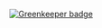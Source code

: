 
[![Greenkeeper badge](https://badges.greenkeeper.io/jokio/jok-pitching.svg)](https://greenkeeper.io/)
